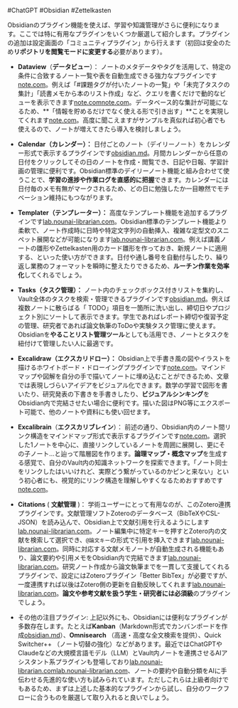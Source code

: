 #ChatGPT #Obsidian #Zettelkasten 

Obsidianのプラグイン機能を使えば、学習や知識管理がさらに便利になります。ここでは特に有用なプラグインをいくつか厳選して紹介します。プラグインの追加は設定画面の「コミュニティプラグイン」から行えます（初回は安全のため**リポジトリを閲覧モードに変更する**必要があります）。

- **Dataview**（**データビュー**）： ノートのメタデータやタグを活用して、特定の条件に合致するノート一覧や表を自動生成できる強力なプラグインです[note.com](https://note.com/iam_shin/n/n959971289c9d)。例えば「#課題タグが付いたノートの一覧」や「未完了タスクの集計」「読書メモから本のリスト作成」など、クエリを書くだけで動的なビューを表示できます[note.com](https://note.com/iam_shin/n/n959971289c9d)[note.com](https://note.com/iam_shin/n/n959971289c9d)。データベース的な集計が可能になるため、**「情報を貯めるだけでなく使える形で引き出す」**ことを実現してくれます[note.com](https://note.com/iam_shin/n/n959971289c9d)。高度に聞こえますがサンプルを真似れば初心者でも使えるので、ノートが増えてきたら導入を検討しましょう。
    
- **Calendar（カレンダー）：** 日付ごとのノート（デイリーノート）をカレンダー形式で表示するプラグインです[obsidian.md](https://obsidian.md/#:~:text=Community%20plugins)。月間カレンダーから任意の日付をクリックしてその日のノートを作成・閲覧でき、日記や日報、学習計画の管理に便利です。Obsidian標準のデイリーノート機能と組み合わせて使うことで、**学習の進捗や作業ログを直感的に把握**できます。カレンダーには日付毎のメモ有無がマークされるため、どの日に勉強したか一目瞭然でモチベーション維持にもつながります。
    
- **Templater（テンプレーター）：** 高度なテンプレート機能を追加するプラグインです[lab.nounai-librarian.com](https://lab.nounai-librarian.com/obsidian1/#:~:text=3)。Obsidian標準のテンプレート機能より柔軟で、ノート作成時に日時や特定文字列の自動挿入、複雑な定型文のスニペット展開などが可能になります[lab.nounai-librarian.com](https://lab.nounai-librarian.com/obsidian1/#:~:text=3)。例えば講義ノートの雛形やZettelkasten用のカード雛形を作っておき、新規ノートに適用する、といった使い方ができます。日付や通し番号を自動付与したり、繰り返し業務のフォーマットを瞬時に整えたりできるため、**ルーチン作業を効率化**してくれるでしょう。
    
- **Tasks（タスク管理）：** ノート内のチェックボックス付きリストを集約し、Vault全体のタスクを検索・管理できるプラグインです[obsidian.md](https://obsidian.md/#:~:text=Outliner%20by%20Viacheslav%20Slinko)。例えば複数ノートに散らばる「 TODO」項目を一箇所に洗い出し、締切日やプロジェクト別にソートして表示できます。学生であればレポート締切や復習予定の管理、研究者であれば論文執筆のToDoや実験タスク管理に使えます。Obsidianを**やることリスト管理ツール**としても活用でき、ノートとタスクを紐付けて管理したい人に最適です。
    
- **Excalidraw（エクスカリドロー）：** Obsidian上で手書き風の図やイラストを描けるホワイトボード・ドローイングプラグインです[note.com](https://note.com/iam_shin/n/n959971289c9d#:~:text=3)。マインドマップや図解を自分の手で描いてノートに埋め込むことができるため、文章では表現しづらいアイデアをビジュアル化できます。数学の学習で図形を書いたり、研究発表の下書きを手書きしたり、**ビジュアルシンキング**をObsidian内で完結させたい場合に便利です。描いた図はPNG等にエクスポート可能で、他のノートや資料にも使い回せます。
    
- **Excalibrain**（**エクスカリブレイン**）： 前述の通り、Obsidian内のノート間リンク構造をマインドマップ形式で表示するプラグインです[note.com](https://note.com/iam_shin/n/n959971289c9d)。選択した1ノートを中心に、直接リンクしているノートを周囲に展開し、更にその子ノート…と辿って階層図を作ります。**論理マップ・概念マップ**を生成する感覚で、自分のVault内の知識ネットワークを探索できます。「ノート同士をリンクしたはいいけれど、実際どう繋がっているのかピンと来ない」という初心者にも、視覚的にリンク構造を理解しやすくなるためおすすめです[note.com](https://note.com/iam_shin/n/n959971289c9d)。
    
- **Citations** ( **文献管理** )： 学術ユーザーにとって有用なのが、このZotero連携プラグインです。文献管理ソフトZoteroのデータベース（BibTeXやCSL-JSON）を読み込んで、Obsidian上で文献引用を行えるようにします[lab.nounai-librarian.com](https://lab.nounai-librarian.com/obsidian1/)。ノート編集中に特定キーを押すとZotero内の文献を検索して選択でき、`@論文キー`の形式で引用を挿入できます[lab.nounai-librarian.com](https://lab.nounai-librarian.com/obsidian1/)。同時に対応する文献メモノートが自動生成される機能もあり、論文要約や引用メモをObsidian内で完結できます[lab.nounai-librarian.com](https://lab.nounai-librarian.com/obsidian1/)。研究ノート作成から論文執筆までを一貫して支援してくれるプラグインで、設定にはZoteroプラグイン「Better BibTex」が必要ですが、一度連携すれば以後はZotero側の更新を自動反映してくれます[lab.nounai-librarian.com](https://lab.nounai-librarian.com/obsidian1/)。**論文や参考文献を扱う学生・研究者には必須級**のプラグインでしょう。
    
- その他の注目プラグイン: 上記以外にも、Obsidianには便利なプラグインが多数存在します。たとえば**Kanban**（Markdown形式でカンバンボードを作成[obsidian.md](https://obsidian.md/)）、**Omnisearch** （高速・高度な全文検索を提供）、Quick Switcher++ （ノート切替の強化）などがあります。最近ではChatGPTやClaudeなどの大規模言語モデル（LLM）とVault内ノートを連携させるAIアシスタント系プラグインも登場しており[lab.nounai-librarian.com](https://lab.nounai-librarian.com/obsidian1/)[lab.nounai-librarian.com](https://lab.nounai-librarian.com/obsidian1/)、ノートの要約や自動分類をAIに手伝わせる先進的な使い方も試みられています。ただしこれらは上級者向けでもあるため、まずは上述した基本的なプラグインから試し、自分のワークフローに合うものを厳選して取り入れると良いでしょう。
